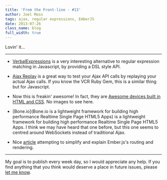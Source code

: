 ```yaml
---
title: 'From the Front-line - #13'
author: Joel Moss
tags: ajax, regular expressions, EmberJS
date: 2013-07-26
class_name: blog
full_width: true
---
```


Lovin' it...

---

 - [VerbalExpressions](VerbalExpressions) is a very interesting alternative to regular expression matching in Javascript, by providing a DSL style API.

 - [Ajax Replay](http://mbradshawabs.github.io/ajaxreplay/) is a great way to test your Ajax API calls by replaying your actual Ajax calls. If you know the VCR Ruby Gem, this is a similar thing but for Javascript.

 - Now this is freakin' awesome! In fact, they are [Awesome devices built in HTML and CSS](http://labs.jaredhardy.com/minimal-devices/). No images to see here.

 - [Bone.io](Bone.io is a lightweight framework for building high performance Realtime Single Page HTML5 Apps) is a lightweight framework for building high performance Realtime Single Page HTML5 Apps. I think we may have heard that one before, but this one seems to centred around WebSockets instead of traditional Ajax.

 - Nice [article](http://matthewlehner.net/ember-js-routing-and-views) attempting to simplify and explain Ember.js's routing and rendering.

---

My goal is to publish every week day, so I would appreciate any help. If you find anything that you think would deserve a place in future issues, please [let me know](mailto:jmoss@codio.com).